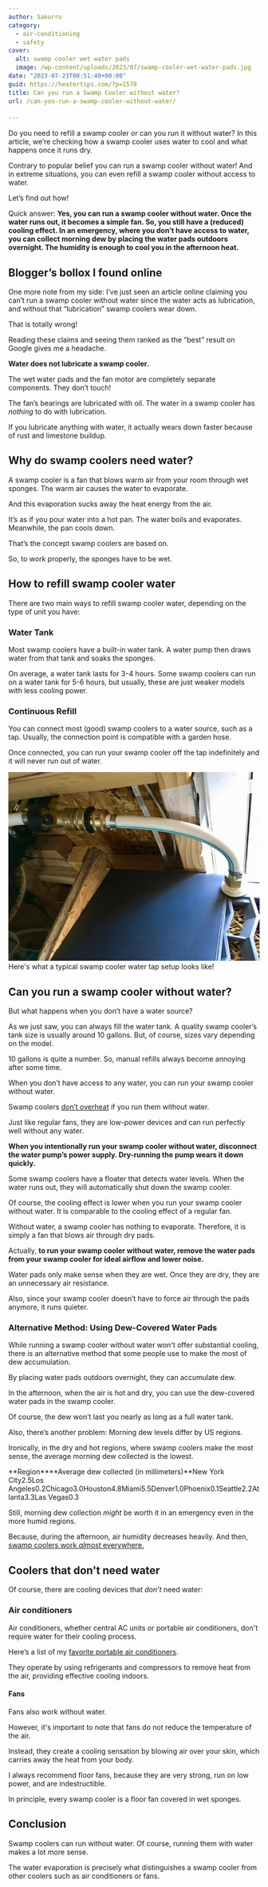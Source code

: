 ```yaml
---
author: Sakurro
category:
  - air-conditioning
  - safety
cover:
  alt: swamp cooler wet water pads
  image: /wp-content/uploads/2023/07/swamp-cooler-wet-water-pads.jpg
date: "2023-07-23T08:51:49+00:00"
guid: https://heatertips.com/?p=1578
title: Can you run a Swamp Cooler without water?
url: /can-you-run-a-swamp-cooler-without-water/

---
```

Do you need to refill a swamp cooler or can you run it without water? In this article, we’re checking how a swamp cooler uses water to cool and what happens once it runs dry.

Contrary to popular belief you can run a swamp cooler without water! And in extreme situations, you can even refill a swamp cooler without access to water.

Let’s find out how!

Quick answer: **Yes, you can run a swamp cooler without water. Once the water runs out, it becomes a simple fan. So, you still have a (reduced) cooling effect. In an emergency, where you don’t have access to water, you can collect morning dew by placing the water pads outdoors overnight. The humidity is enough to cool you in the afternoon heat.**

## Blogger’s bollox I found online

One more note from my side: I’ve just seen an article online claiming you can’t run a swamp cooler without water since the water acts as lubrication, and without that “lubrication” swamp coolers wear down.

That is totally wrong!

Reading these claims and seeing them ranked as the “best” result on Google gives me a headache.

**Water does not lubricate a swamp cooler.**

The wet water pads and the fan motor are completely separate components. They don’t touch!

The fan’s bearings are lubricated with oil. The water in a swamp cooler has _nothing_ to do with lubrication.

If you lubricate anything with water, it actually wears down faster because of rust and limestone buildup.

## Why do swamp coolers need water?

A swamp cooler is a fan that blows warm air from your room through wet sponges. The warm air causes the water to evaporate.

And this evaporation sucks away the heat energy from the air.

It’s as if you pour water into a hot pan. The water boils and evaporates. Meanwhile, the pan cools down.

That’s the concept swamp coolers are based on.

So, to work properly, the sponges have to be wet.

## How to refill swamp cooler water

There are two main ways to refill swamp cooler water, depending on the type of unit you have:

### Water Tank

Most swamp coolers have a built-in water tank. A water pump then draws water from that tank and soaks the sponges.

On average, a water tank lasts for 3-4 hours. Some swamp coolers can run on a water tank for 5-6 hours, but usually, these are just weaker models with less cooling power.

### Continuous Refill

You can connect most (good) swamp coolers to a water source, such as a tap. Usually, the connection point is compatible with a garden hose.

Once connected, you can run your swamp cooler off the tap indefinitely and it will never run out of water.

![swamp cooler water line](/wp-content/uploads/2023/01/swamp-cooler-water-distribution-line.jpg)Here's what a typical swamp cooler water tap setup looks like!

## Can you run a swamp cooler without water?

But what happens when you don’t have a water source?

As we just saw, you can always fill the water tank. A quality swamp cooler’s tank size is usually around 10 gallons. But, of course, sizes vary depending on the model.

10 gallons is quite a number. So, manual refills always become annoying after some time.

When you don’t have access to any water, you can run your swamp cooler without water.

Swamp coolers [don’t overheat](/can-a-swamp-cooler-catch-on-fire/) if you run them without water.

Just like regular fans, they are low-power devices and can run perfectly well without any water.

**When you intentionally run your swamp cooler without water, disconnect the water pump’s power supply. Dry-running the pump wears it down quickly.**

Some swamp coolers have a floater that detects water levels. When the water runs out, they will automatically shut down the swamp cooler.

Of course, the cooling effect is lower when you run your swamp cooler without water. It is comparable to the cooling effect of a regular fan.

Without water, a swamp cooler has nothing to evaporate. Therefore, it is simply a fan that blows air through dry pads.

Actually, **to run your swamp cooler without water, remove the water pads from your swamp cooler for ideal airflow and lower noise.**

Water pads only make sense when they are wet. Once they are dry, they are an unnecessary air resistance.

Also, since your swamp cooler doesn’t have to force air through the pads anymore, it runs quieter.

### Alternative Method: Using Dew-Covered Water Pads

While running a swamp cooler without water won't offer substantial cooling, there is an alternative method that some people use to make the most of dew accumulation.

By placing water pads outdoors overnight, they can accumulate dew.

In the afternoon, when the air is hot and dry, you can use the dew-covered water pads in the swamp cooler.

Of course, the dew won’t last you nearly as long as a full water tank.

Also, there’s another problem: Morning dew levels differ by US regions.

Ironically, in the dry and hot regions, where swamp coolers make the most sense, the average morning dew collected is the lowest.

**Region****Average dew collected (in millimeters)**New York City2.5Los Angeles0.2Chicago3.0Houston4.8Miami5.5Denver1.0Phoenix0.1Seattle2.2Atlanta3.3Las Vegas0.3

Still, morning dew collection _might_ be worth it in an emergency even in the more humid regions.

Because, during the afternoon, air humidity decreases heavily. And then, [swamp coolers work _almost_ everywhere.](/where-do-swamp-coolers-work-us-states/)

## Coolers that don't need water

Of course, there are cooling devices that _don’t_ need water:

### Air conditioners

Air conditioners, whether central AC units or portable air conditioners, don't require water for their cooling process.

Here’s a list of my [favorite portable air conditioners](/most-powerful-portable-air-conditioners/).

They operate by using refrigerants and compressors to remove heat from the air, providing effective cooling indoors.

#### Fans

Fans also work without water.

However, it's important to note that fans do not reduce the temperature of the air.

Instead, they create a cooling sensation by blowing air over your skin, which carries away the heat from your body.

I always recommend floor fans, because they are very strong, run on low power, and are indestructible.

In principle, every swamp cooler is a floor fan covered in wet sponges.

## Conclusion

Swamp coolers can run without water. Of course, running them with water makes a lot more sense.

The water evaporation is precisely what distinguishes a swamp cooler from other coolers such as air conditioners or fans.
